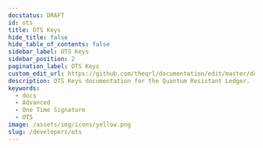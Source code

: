 ```yaml
---
docstatus: DRAFT
id: ots
title: OTS Keys
hide_title: false
hide_table_of_contents: false
sidebar_label: OTS Keys
sidebar_position: 2
pagination_label: OTS Keys
custom_edit_url: https://github.com/theqrl/documentation/edit/master/docs/basics/what-is-qrl.md
description: OTS Keys documentation for the Quantum Resistant Ledger.
keywords:
  - docs
  - Advanced
  - One Time Signature
  - OTS
image: /assets/img/icons/yellow.png
slug: /developers/ots
---
```


